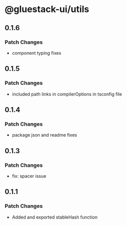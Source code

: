 # @gluestack-ui/utils

## 0.1.6

### Patch Changes

- component typing fixes

## 0.1.5

### Patch Changes

- included path links in compilerOptions in tsconfig file

## 0.1.4

### Patch Changes

- package json and readme fixes

## 0.1.3

### Patch Changes

- fix: spacer issue

## 0.1.1

### Patch Changes

- Added and exported stableHash function
